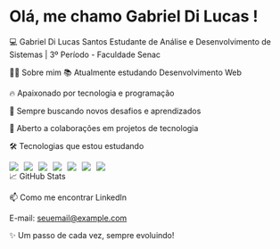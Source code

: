 # Olá, me chamo Gabriel Di Lucas !

💻 Gabriel Di Lucas Santos
Estudante de Análise e Desenvolvimento de Sistemas | 3º Período - Faculdade Senac

👨‍💻 Sobre mim
📚 Atualmente estudando Desenvolvimento Web

🔥 Apaixonado por tecnologia e programação

🚀 Sempre buscando novos desafios e aprendizados

🤝 Aberto a colaborações em projetos de tecnologia

🛠️ Tecnologias que estou estudando
<div style="display: flex; gap: 10px;"> <img src="https://img.shields.io/badge/JavaScript-F7DF1E?style=for-the-badge&logo=javascript&logoColor=000" /> <img src="https://img.shields.io/badge/Node.js-339933?style=for-the-badge&logo=nodedotjs&logoColor=white" /> <img src="https://img.shields.io/badge/React-61DAFB?style=for-the-badge&logo=react&logoColor=000" /> <img src="https://img.shields.io/badge/HTML5-E34F26?style=for-the-badge&logo=html5&logoColor=fff" /> <img src="https://img.shields.io/badge/CSS3-1572B6?style=for-the-badge&logo=css3&logoColor=fff" /> <img src="https://img.shields.io/badge/MongoDB-4EA94B?style=for-the-badge&logo=mongodb&logoColor=fff" /> <img src="https://img.shields.io/badge/MySQL-005C84?style=for-the-badge&logo=mysql&logoColor=white" /> </div>
📈 GitHub Stats

📫 Como me encontrar
LinkedIn <!-- www.linkedin.com/in/gabriel-dilucas-santos -->

E-mail: seuemail@example.com <!-- gabrieldilucas00@gmail.com -->

✨ Um passo de cada vez, sempre evoluindo!
